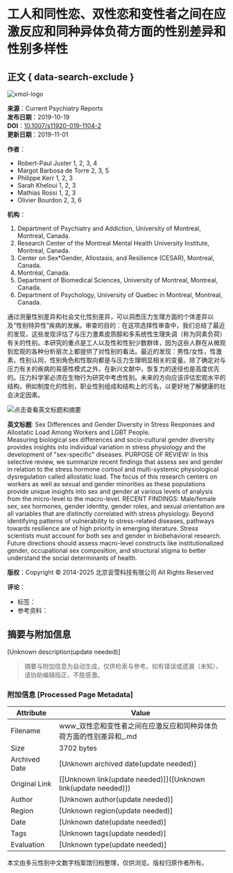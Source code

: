 # 工人和同性恋、双性恋和变性者之间在应激反应和同种异体负荷方面的性别差异和性别多样性

## 正文 { data-search-exclude }


![xmol-logo](https://scdn.x-mol.com/jcss/images/logo-new.jpg)

**来源**：Current Psychiatry Reports  
**发布日期**：2019-10-19  
**DOI**：[10.1007/s11920-019-1104-2](https://www.x-mol.com/ref/1661)  
**更新日期**：2019-11-01  

**作者**：  
- Robert-Paul Juster 1, 2, 3, 4  
- Margot Barbosa de Torre 2, 3, 5  
- Philippe Kerr 1, 2, 3  
- Sarah Kheloui 1, 2, 3  
- Mathias Rossi 1, 2, 3  
- Olivier Bourdon 2, 3, 6  

**机构**：  
1. Department of Psychiatry and Addiction, University of Montreal, Montreal, Canada.  
2. Research Center of the Montreal Mental Health University Institute, Montreal, Canada.  
3. Center on Sex*Gender, Allostasis, and Resilience (CESAR), Montreal, Canada.  
4. Montréal, Canada.  
5. Department of Biomedical Sciences, University of Montreal, Montreal, Canada.  
6. Department of Psychology, University of Quebec in Montreal, Montreal, Canada.  

通过测量性别差异和社会文化性别差异，可以洞悉压力生理方面的个体差异以及“性别特异性”疾病的发展。审查的目的：在这项选择性审查中，我们总结了最近的发现，这些发现评估了与压力激素皮质醇和多系统性生理失调（称为同素负荷）有关的性别。本研究的重点是工人以及性和性别少数群体，因为这些人群在从微观到宏观的各种分析层次上都提供了对性别的看法。最近的发现：男性/女性，性激素，性别认同，性别角色和性取向都是与压力生理明显相关的变量。除了确定对与压力有关的疾病的易感性模式之外，在新兴文献中，恢复力的途径也是高度优先的。压力科学家必须在生物行为研究中考虑性别。未来的方向应该评估宏观水平的结构，例如制度化的性别，职业性别组成和结构上的污名，以更好地了解健康的社会决定因素。 

![点击查看英文标题和摘要](https://scdn.x-mol.com/jcss/images/paperTranslation.png)

**英文标题**: Sex Differences and Gender Diversity in Stress Responses and Allostatic Load Among Workers and LGBT People.  
Measuring biological sex differences and socio-cultural gender diversity provides insights into individual variation in stress physiology and the development of "sex-specific" diseases. PURPOSE OF REVIEW: In this selective review, we summarize recent findings that assess sex and gender in relation to the stress hormone cortisol and multi-systemic physiological dysregulation called allostatic load. The focus of this research centers on workers as well as sexual and gender minorities as these populations provide unique insights into sex and gender at various levels of analysis from the micro-level to the macro-level. RECENT FINDINGS: Male/female sex, sex hormones, gender identity, gender roles, and sexual orientation are all variables that are distinctly correlated with stress physiology. Beyond identifying patterns of vulnerability to stress-related diseases, pathways towards resilience are of high priority in emerging literature. Stress scientists must account for both sex and gender in biobehavioral research. Future directions should assess macro-level constructs like institutionalized gender, occupational sex composition, and structural stigma to better understand the social determinants of health.

**版权**：Copyright © 2014-2025 北京衮雪科技有限公司 All Rights Reserved  

**评论**：
- 标签：
- 参考资料：
<!-- tcd_original_link https://www.x-mol.com/paper/1213056657663397897/t?recommendPaper=1213053744769601540 -->


## 摘要与附加信息

<!-- tcd_abstract -->
[Unknown description(update needed)]
<!-- tcd_abstract_end -->

> 摘要与附加信息为自动生成，仅供检索与参考。如有错误或遗漏（未知），请协助编辑指正，不胜感激。

### 附加信息 [Processed Page Metadata]

| Attribute       | Value                                  |
|-----------------|----------------------------------------|
| Filename        | www_双性恋和变性者之间在应激反应和同种异体负荷方面的性别差异和_.md                             |
| Size            | 3702 bytes                           |
| Archived Date   | [Unknown archived date(update needed)]                             |
| Original Link   | [[Unknown link(update needed)]]([Unknown link(update needed)])                       |
| Author          | [Unknown author(update needed)]                               |
| Region          | [Unknown region(update needed)]                               |
| Date            | [Unknown date(update needed)]                                 |
| Tags            | [Unknown tags(update needed)]                                 |
| Evaluation            | [Unknown type(update needed)]                                 |
<!-- tcd_table_end -->

本文由多元性别中文数字档案馆归档整理，仅供浏览。版权归原作者所有。
